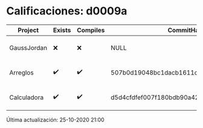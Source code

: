 # Calificaciones: d0009a
|Project|Exists|Compiles|CommitHash|CommitDate|CheckDate|Comments|
|-|-|-|-|-|-|-|
|GaussJordan|❌|❌|NULL|NULL|25-10-2020 21:00:55|No se encontró el archivo en PracticasComputacionI/GaussJordan/GaussJordan.cpp|
|Arreglos|✔️|✔️|507b0d19048bc1dacb1611cc67d90154029a622b|21-10-2020 16:18:07|21-10-2020 21:00:32|nan|
|Calculadora|✔️|✔️|d5d4cfdfef007f180bdb90a426eb4d8e0317bca3|13-10-2020 12:54:58|15-10-2020 21:24:21|nan|

Última actualización: 25-10-2020 21:00